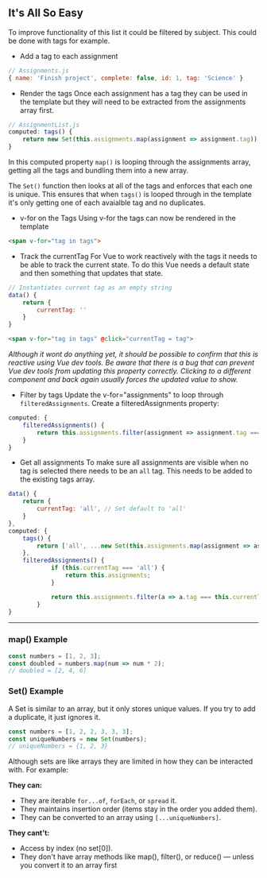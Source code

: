 ## It's All So Easy
To improve functionality of this list it could be filtered by subject. This could be done with tags for example.

* Add a tag to each assignment
```js
// Assignments.js
{ name: 'Finish project', complete: false, id: 1, tag: 'Science' }
```

* Render the tags
Once each assignment has a tag they can be used in the template but they will need to be extracted from the assignments array first.
```js
// AssignmentList.js
computed: tags() {
    return new Set(this.assignments.map(assignment => assignment.tag))
}
```
In this computed property `map()` is looping through the assignments array, getting all the tags and bundling them into a new array.

The `Set()` function then looks at all of the tags and enforces that each one is unique. This ensures that when `tags()` is looped through in the template it's only getting one of each avaialble tag and no duplicates.

* v-for on the Tags
Using v-for the tags can now be rendered in the template
```html
<span v-for="tag in tags">
```

* Track the currentTag
For Vue to work reactively with the tags it needs to be able to track the current state. To do this Vue needs a default state and then something that updates that state.
```js
// Instantiates current tag as an empty string
data() {
    return {
        currentTag: ''
    }
}
```
```html
<span v-for="tag in tags" @click="currentTag = tag">
```
*Although it wont do anything yet, it should be possible to confirm that this is reactive using Vue dev tools. Be aware that there is a bug that can prevent Vue dev tools from updating this property correctly. Clicking to a different component and back again usually forces the updated value to show.*

* Filter by tags
Update the v-for="assignments" to loop through `filteredAssignments`. Create a filteredAssignments property:
```js
computed: {
    filteredAssignments() {
        return this.assignments.filter(assignment => assignment.tag === this.currentTag)
    }
}
```

* Get all assignments
To make sure all assignments are visible when no tag is selected there needs to be an `all` tag. This needs to be added to the existing tags array.
```js
data() {
    return {
        currentTag: 'all', // Set default to 'all'
    }
},
computed: {
    tags() {
        return ['all', ...new Set(this.assignments.map(assignment => assignment.tag))]
    },
    filteredAssignments() {
            if (this.currentTag === 'all') {
                return this.assignments;
            }

            return this.assignments.filter(a => a.tag === this.currentTag)
        }
}
```


---
### map() Example
```js
const numbers = [1, 2, 3];
const doubled = numbers.map(num => num * 2);
// doubled = [2, 4, 6]

```

### Set() Example
A Set is similar to an array, but it only stores unique values. If you try to add a duplicate, it just ignores it.
```js
const numbers = [1, 2, 2, 3, 3, 3];
const uniqueNumbers = new Set(numbers);
// uniqueNumbers = {1, 2, 3}
```
Although sets are like arrays they are limited in how they can be interacted with. For example:

**They can:**
* They are iterable `for...of`, `forEach`, or `spread` it.
* They maintains insertion order (items stay in the order you added them).
* They can be converted to an array using `[...uniqueNumbers]`.

**They cant't:**
* Access by index (no set[0]).
* They don't have array methods like map(), filter(), or reduce() — unless you convert it to an array first